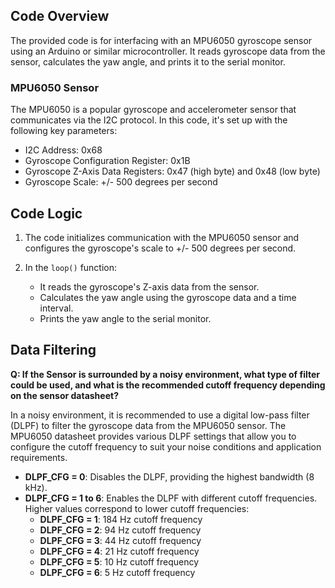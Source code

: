 ## Code Overview

The provided code is for interfacing with an MPU6050 gyroscope sensor using an Arduino or similar microcontroller. It reads gyroscope data from the sensor, calculates the yaw angle, and prints it to the serial monitor.

### MPU6050 Sensor

The MPU6050 is a popular gyroscope and accelerometer sensor that communicates via the I2C protocol. In this code, it's set up with the following key parameters:

- I2C Address: 0x68
- Gyroscope Configuration Register: 0x1B
- Gyroscope Z-Axis Data Registers: 0x47 (high byte) and 0x48 (low byte)
- Gyroscope Scale: +/- 500 degrees per second

## Code Logic

1. The code initializes communication with the MPU6050 sensor and configures the gyroscope's scale to +/- 500 degrees per second.

2. In the `loop()` function:
   - It reads the gyroscope's Z-axis data from the sensor.
   - Calculates the yaw angle using the gyroscope data and a time interval.
   - Prints the yaw angle to the serial monitor.
## Data Filtering 


**Q: If the Sensor is surrounded by a noisy environment, what type of filter could be used, and what is the recommended cutoff frequency depending on the sensor datasheet?**

In a noisy environment, it is recommended to use a digital low-pass filter (DLPF) to filter the gyroscope data from the MPU6050 sensor. The MPU6050 datasheet provides various DLPF settings that allow you to configure the cutoff frequency to suit your noise conditions and application requirements.

- **DLPF_CFG = 0**: Disables the DLPF, providing the highest bandwidth (8 kHz).
- **DLPF_CFG = 1 to 6**: Enables the DLPF with different cutoff frequencies. Higher values correspond to lower cutoff frequencies:
  - **DLPF_CFG = 1**: 184 Hz cutoff frequency
  - **DLPF_CFG = 2**: 94 Hz cutoff frequency
  - **DLPF_CFG = 3**: 44 Hz cutoff frequency
  - **DLPF_CFG = 4**: 21 Hz cutoff frequency
  - **DLPF_CFG = 5**: 10 Hz cutoff frequency
  - **DLPF_CFG = 6**: 5 Hz cutoff frequency